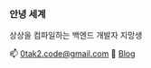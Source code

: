 ### 안녕 세계

상상을 컴파일하는 백엔드 개발자 지망생

📫 0tak2.code@gmail.com
💬 [Blog](https://archiveyoung.tistory.com/)

<!--
**0tak2/0tak2** is a ✨ _special_ ✨ repository because its `README.md` (this file) appears on your GitHub profile.

Here are some ideas to get you started:

- 🔭 I’m currently working on ...
- 🌱 I’m currently learning ...
- 👯 I’m looking to collaborate on ...
- 🤔 I’m looking for help with ...
- 💬 Ask me about ...
- 📫 How to reach me: ...
- 😄 Pronouns: ...
- ⚡ Fun fact: ...
-->
